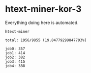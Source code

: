 # htext-miner-kor-3

Everything doing here is automated.

```
htext-miner

total: 1956/9855 (19.84779299847793%)

job0: 357
job1: 414
job2: 382
job3: 415
job4: 388
```